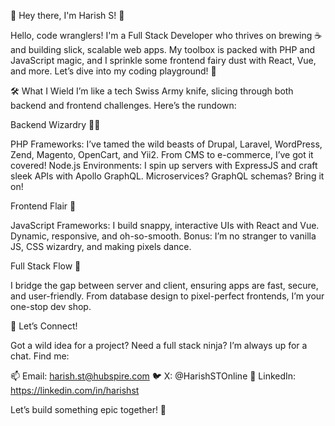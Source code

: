 👋 Hey there, I'm Harish S! 🚀

Hello, code wranglers! I'm a Full Stack Developer who thrives on brewing ☕ and building slick, scalable web apps. My toolbox is packed with PHP and JavaScript magic, and I sprinkle some frontend fairy dust with React, Vue, and more. Let’s dive into my coding playground! 🎉


🛠️ What I Wield
I’m like a tech Swiss Army knife, slicing through both backend and frontend challenges. Here’s the rundown:

Backend Wizardry 🧙‍♂️

PHP Frameworks: I’ve tamed the wild beasts of Drupal, Laravel, WordPress, Zend, Magento, OpenCart, and Yii2. From CMS to e-commerce, I’ve got it covered!
Node.js Environments: I spin up servers with ExpressJS and craft sleek APIs with Apollo GraphQL. Microservices? GraphQL schemas? Bring it on!

Frontend Flair 🎨

JavaScript Frameworks: I build snappy, interactive UIs with React and Vue. Dynamic, responsive, and oh-so-smooth.
Bonus: I’m no stranger to vanilla JS, CSS wizardry, and making pixels dance.

Full Stack Flow 🌊

I bridge the gap between server and client, ensuring apps are fast, secure, and user-friendly.
From database design to pixel-perfect frontends, I’m your one-stop dev shop.

🤝 Let’s Connect!

Got a wild idea for a project? Need a full stack ninja? I’m always up for a chat. Find me:

📫 Email: harish.st@hubspire.com
🐦 X: @HarishSTOnline
💼 LinkedIn: https://linkedin.com/in/harishst

Let’s build something epic together! 🚀

<!---
Harish-HubSpire/Harish-HubSpire is a ✨ special ✨ repository because its `README.md` (this file) appears on your GitHub profile.
You can click the Preview link to take a look at your changes.
--->
